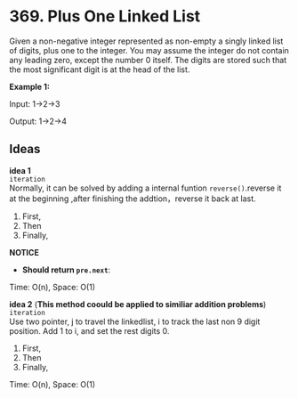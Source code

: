 # 369. Plus One Linked List  
Given a non-negative integer represented as non-empty a singly linked list of digits, plus one to the integer.
You may assume the integer do not contain any leading zero, except the number 0 itself.
The digits are stored such that the most significant digit is at the head of the list.

**Example 1:**    

Input:
1->2->3

Output:
1->2->4

## Ideas  
**idea 1**   
`iteration`  
Normally, it can be solved by adding a internal funtion `reverse()`.reverse it at the beginning ,after finishing the addtion，reverse it back at last.     
1. First,   
2. Then
3. Finally, 

**NOTICE**    
* **Should return `pre.next`**:     

Time: O(n), Space: O(1)      

**idea 2** (**This method coould be applied to similiar addition problems**)   
`iteration`  
Use two pointer, j to travel the linkedlist, i to track the last non 9  digit position.
Add 1 to i, and set the rest digits 0.    
1. First,   
2. Then
3. Finally, 

Time: O(n), Space: O(1) 
